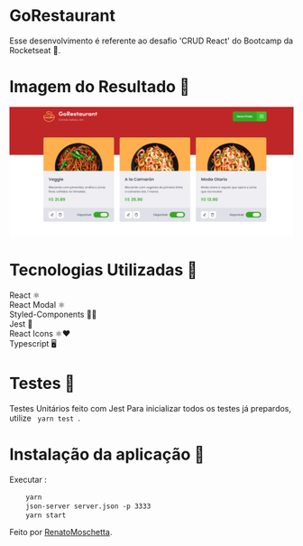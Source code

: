 # GoRestaurant
Esse desenvolvimento é referente ao desafio 'CRUD React' do Bootcamp da Rocketseat 🚀.


# Imagem do Resultado 🚀
<p align="center">
  <img src="./src/assets/GoRestaurant.png" />
</p>

# Tecnologias Utilizadas 🚀
React ⚛️ <br />
React Modal ⚛️ <br />
Styled-Components 💅🏻 <br />
Jest 🧪  <br />
React Icons ⚛️❤️ <br />
Typescript 🖥

# Testes 🧪
Testes Unitários feito com Jest
Para inicializar todos os testes já prepardos, utilize <code> yarn test </code>.

# Instalação da aplicação 🚀
Executar :

```
    yarn
    json-server server.json -p 3333
    yarn start

```

Feito por <a href="https://www.linkedin.com/in/renato-souza-8572a927/" target="blank">RenatoMoschetta</a>.
